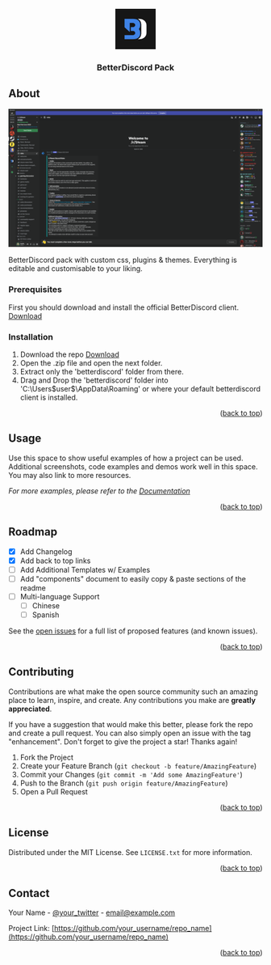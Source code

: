 <div id="top"></div>

<!-- PROJECT LOGO -->
<br />
<div align="center">
  <a href="https://github.com/othneildrew/Best-README-Template">
    <img src="readme/bd_logo.jpg" alt="Logo" width="80" height="80">
  </a>

  <h3 align="center">BetterDiscord Pack</h3>
</div>

<!-- ABOUT THE PROJECT -->
## About

[![Product Name Screen Shot][product-screenshot]](https://i.imgur.com/d7qDvEQ.png)

BetterDiscord pack with custom css, plugins & themes. Everything is editable and customisable to your liking.

<!-- GETTING STARTED -->
### Prerequisites

First you should download and install the official BetterDiscord client. [Download](https://betterdiscord.app/)

### Installation

1. Download the repo [Download](https://github.com/Lund1337/betterdiscord/archive/refs/heads/main.zip)
2. Open the .zip file and open the next folder.
3. Extract only the 'betterdiscord' folder from there.
4. Drag and Drop the 'betterdiscord' folder into 'C:\Users\$user$\AppData\Roaming' or where your default betterdiscord client is installed.

<p align="right">(<a href="#top">back to top</a>)</p>



<!-- USAGE EXAMPLES -->
## Usage

Use this space to show useful examples of how a project can be used. Additional screenshots, code examples and demos work well in this space. You may also link to more resources.

_For more examples, please refer to the [Documentation](https://example.com)_

<p align="right">(<a href="#top">back to top</a>)</p>



<!-- ROADMAP -->
## Roadmap

- [x] Add Changelog
- [x] Add back to top links
- [ ] Add Additional Templates w/ Examples
- [ ] Add "components" document to easily copy & paste sections of the readme
- [ ] Multi-language Support
    - [ ] Chinese
    - [ ] Spanish

See the [open issues](https://github.com/othneildrew/Best-README-Template/issues) for a full list of proposed features (and known issues).

<p align="right">(<a href="#top">back to top</a>)</p>



<!-- CONTRIBUTING -->
## Contributing

Contributions are what make the open source community such an amazing place to learn, inspire, and create. Any contributions you make are **greatly appreciated**.

If you have a suggestion that would make this better, please fork the repo and create a pull request. You can also simply open an issue with the tag "enhancement".
Don't forget to give the project a star! Thanks again!

1. Fork the Project
2. Create your Feature Branch (`git checkout -b feature/AmazingFeature`)
3. Commit your Changes (`git commit -m 'Add some AmazingFeature'`)
4. Push to the Branch (`git push origin feature/AmazingFeature`)
5. Open a Pull Request

<p align="right">(<a href="#top">back to top</a>)</p>



<!-- LICENSE -->
## License

Distributed under the MIT License. See `LICENSE.txt` for more information.

<p align="right">(<a href="#top">back to top</a>)</p>



<!-- CONTACT -->
## Contact

Your Name - [@your_twitter](https://twitter.com/your_username) - email@example.com

Project Link: [https://github.com/your_username/repo_name](https://github.com/your_username/repo_name)

<p align="right">(<a href="#top">back to top</a>)</p>

<!-- MARKDOWN LINKS & IMAGES -->
[product-screenshot]: readme/screenshot.png
